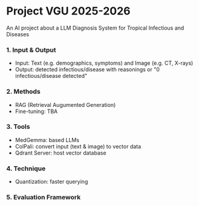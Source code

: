 # Project VGU 2025-2026
An AI project about a LLM Diagnosis System for Tropical Infectious and Diseases
### 1. Input & Output
- Input: Text (e.g. demographics, symptoms) and Image (e.g. CT, X-rays)
- Output: detected infectious/disease with reasonings or "0 infectious/disease detected"
### 2. Methods
- RAG (Retrieval Augumented Generation)
- Fine-tuning: TBA

### 3. Tools
- MedGemma: based LLMs
- ColPali: convert input (text & image) to vector data
- Qdrant Server: host vector database

### 4. Technique
- Quantization: faster querying

### 5. Evaluation Framework
